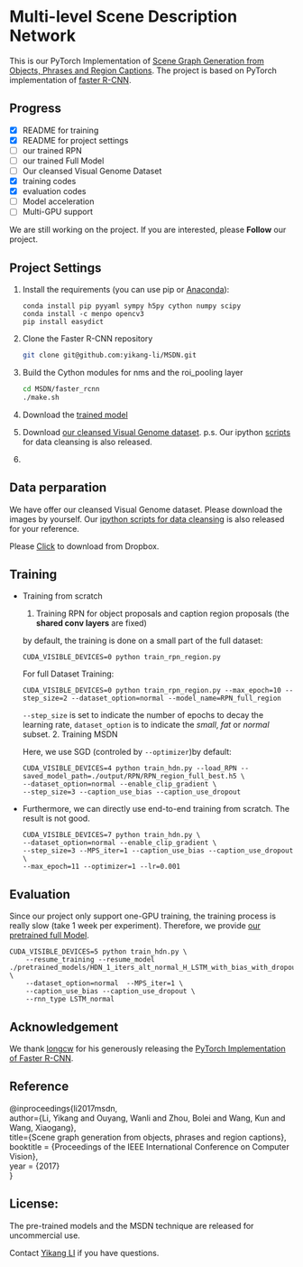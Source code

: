 # Multi-level Scene Description Network


This is our PyTorch Implementation of [Scene Graph Generation from Objects, Phrases and Region Captions](http://cvboy.com/pdf/iccv2017_msdn.pdf). The project is based on PyTorch implementation of [faster R-CNN](https://github.com/longcw/faster_rcnn_pytorch). 


## Progress
- [x] README for training 
- [x] README for project settings
- [ ] our trained RPN
- [ ] our trained Full Model
- [ ] Our cleansed Visual Genome Dataset
- [x] training codes
- [x] evaluation codes
- [ ] Model acceleration
- [ ] Multi-GPU support

We are still working on the project. If you are interested, please **Follow** our project. 


## Project Settings

1. Install the requirements (you can use pip or [Anaconda](https://www.continuum.io/downloads)):

    ```
    conda install pip pyyaml sympy h5py cython numpy scipy
    conda install -c menpo opencv3
    pip install easydict
    ```

2. Clone the Faster R-CNN repository
    ```bash
    git clone git@github.com:yikang-li/MSDN.git
    ```

3. Build the Cython modules for nms and the roi_pooling layer
    ```bash
    cd MSDN/faster_rcnn
    ./make.sh
    ```
4. Download the [trained model](https://drive.google.com/open?id=0B4pXCfnYmG1WOXdpYVFybWxiZFE) 

5. Download [our cleansed Visual Genome dataset](https://www.dropbox.com/sh/anewjszk97caes1/AAB3IBziBnQTclv-iHkfZezca?dl=0). p.s. Our ipython [scripts](https://github.com/yikang-li/vg_cleansing) for data cleansing is also released. 
6. 


## Data perparation

We have offer our cleansed Visual Genome dataset. Please download the images by yourself. Our [ipython scripts for data cleansing](https://github.com/yikang-li/vg_cleansing) is also released for your reference. 

Please [Click](https://www.dropbox.com/sh/anewjszk97caes1/AAB3IBziBnQTclv-iHkfZezca?dl=0) to download from Dropbox. 

## Training
- Training from scratch
	1. Training RPN for object proposals and caption region proposals (the **shared conv layers** are fixed)

	by default, the training is done on a small part of the full dataset:
	```
	CUDA_VISIBLE_DEVICES=0 python train_rpn_region.py
	```

	For full Dataset Training:
	```
	CUDA_VISIBLE_DEVICES=0 python train_rpn_region.py --max_epoch=10 --step_size=2 --dataset_option=normal --model_name=RPN_full_region
	```

	```--step_size``` is set to indicate the number of epochs to decay the learning rate, ```dataset_option``` is to indicate the *small*, *fat* or *normal* subset. 
	2. Training MSDN

	Here, we use SGD (controled by ```--optimizer```)by default:
	```
	CUDA_VISIBLE_DEVICES=4 python train_hdn.py --load_RPN --saved_model_path=./output/RPN/RPN_region_full_best.h5 \
	--dataset_option=normal --enable_clip_gradient \
	--step_size=3 --caption_use_bias --caption_use_dropout 
	```
- Furthermore, we can directly use end-to-end training from scratch. The result is not good. 
	```
	CUDA_VISIBLE_DEVICES=7 python train_hdn.py \
	--dataset_option=normal --enable_clip_gradient \
	--step_size=3 --MPS_iter=1 --caption_use_bias --caption_use_dropout \
	--max_epoch=11 --optimizer=1 --lr=0.001
	```


## Evaluation 

Since our project only support one-GPU training, the training process is really slow (take 1 week per experiment). Therefore, we provide [our pretrained full Model](https://www.dropbox.com/sh/0dvf5igsbn5t2k5/AACBzeivC8r6tiOQUCVD6MPHa?dl=0). 


```
CUDA_VISIBLE_DEVICES=5 python train_hdn.py \ 
	--resume_training --resume_model ./pretrained_models/HDN_1_iters_alt_normal_H_LSTM_with_bias_with_dropout_0_5_nembed_256_nhidden_512_with_region_regression_resume_SGD_best.h5 \
	--dataset_option=normal  --MPS_iter=1 \
	--caption_use_bias --caption_use_dropout \
	--rnn_type LSTM_normal
```


## Acknowledgement

We thank [longcw](https://github.com/longcw/faster_rcnn_pytorch) for his generously releasing the [PyTorch Implementation of Faster R-CNN](https://github.com/longcw/faster_rcnn_pytorch). 


## Reference

@inproceedings{li2017msdn,  
	author={Li, Yikang and Ouyang, Wanli and Zhou, Bolei and Wang, Kun and Wang, Xiaogang},  
	title={Scene graph generation from objects, phrases and region captions},  
	booktitle = {Proceedings of the IEEE International Conference on Computer Vision},  
	year      = {2017}  
}

## License:

The pre-trained models and the MSDN technique are released for uncommercial use.

Contact [Yikang LI](http://www.cvboy.com) if you have questions.
